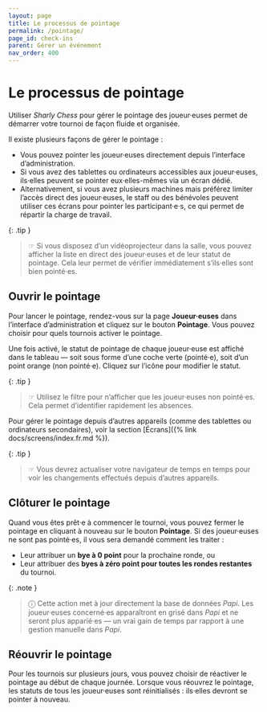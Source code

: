 ```yaml
---
layout: page
title: Le processus de pointage
permalink: /pointage/
page_id: check-ins
parent: Gérer un événement
nav_order: 400
---
```


# Le processus de pointage

Utiliser _Sharly Chess_ pour gérer le pointage des joueur·euses permet de démarrer votre tournoi de façon fluide et organisée.

Il existe plusieurs façons de gérer le pointage :

- Vous pouvez pointer les joueur·euses directement depuis l’interface d’administration.
- Si vous avez des tablettes ou ordinateurs accessibles aux joueur·euses, ils·elles peuvent se pointer eux·elles-mêmes via un écran dédié.
- Alternativement, si vous avez plusieurs machines mais préférez limiter l’accès direct des joueur·euses, le staff ou des bénévoles peuvent utiliser ces écrans pour pointer les participant·e·s, ce qui permet de répartir la charge de travail.

{: .tip }
> ☞ Si vous disposez d’un vidéoprojecteur dans la salle, vous pouvez afficher la liste en direct des joueur·euses et de leur statut de pointage. Cela leur permet de vérifier immédiatement s’ils·elles sont bien pointé·es.

## Ouvrir le pointage

Pour lancer le pointage, rendez-vous sur la page **Joueur·euses** dans l’interface d’administration et cliquez sur le bouton **Pointage**. Vous pouvez choisir pour quels tournois activer le pointage.

Une fois activé, le statut de pointage de chaque joueur·euse est affiché dans le tableau — soit sous forme d’une coche verte (pointé·e), soit d’un point orange (non pointé·e). Cliquez sur l’icône pour modifier le statut.

{: .tip }
> ☞ Utilisez le filtre pour n’afficher que les joueur·euses non pointé·es. Cela permet d’identifier rapidement les absences.

Pour gérer le pointage depuis d’autres appareils (comme des tablettes ou ordinateurs secondaires), voir la section [Écrans]({% link docs/screens/index.fr.md %}).

{: .tip }
> ☞ Vous devrez actualiser votre navigateur de temps en temps pour voir les changements effectués depuis d’autres appareils.

## Clôturer le pointage

Quand vous êtes prêt·e à commencer le tournoi, vous pouvez fermer le pointage en cliquant à nouveau sur le bouton **Pointage**. Si des joueur·euses ne sont pas pointé·es, il vous sera demandé comment les traiter :

- Leur attribuer un **bye à 0 point** pour la prochaine ronde, ou
- Leur attribuer des **byes à zéro point pour toutes les rondes restantes** du tournoi.

{: .note }
> ⓘ Cette action met à jour directement la base de données _Papi_. Les joueur·euses concerné·es apparaîtront en grisé dans _Papi_ et ne seront plus apparié·es — un vrai gain de temps par rapport à une gestion manuelle dans _Papi_.

## Réouvrir le pointage

Pour les tournois sur plusieurs jours, vous pouvez choisir de réactiver le pointage au début de chaque journée. Lorsque vous réouvrez le pointage, les statuts de tous les joueur·euses sont réinitialisés : ils·elles devront se pointer à nouveau.
